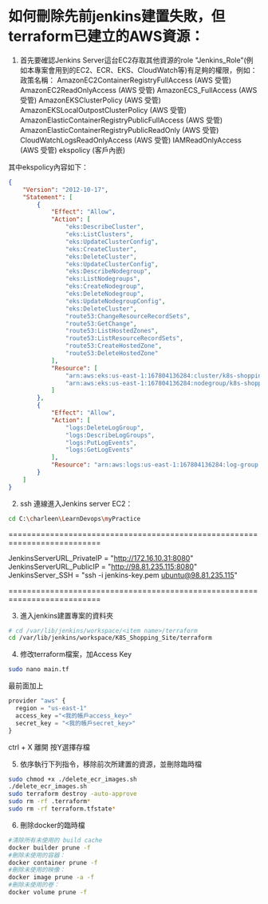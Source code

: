 # 如何刪除先前jenkins建置失敗，但terraform已建立的AWS資源：

1. 首先要確認Jenkins Server這台EC2存取其他資源的role "Jenkins_Role"(例如本專案會用到的EC2、ECR、EKS、CloudWatch等)有足夠的權限，例如：
政策名稱：
AmazonEC2ContainerRegistryFullAccess  (AWS 受管)
AmazonEC2ReadOnlyAccess  (AWS 受管)
AmazonECS_FullAccess  (AWS 受管)
AmazonEKSClusterPolicy  (AWS 受管)
AmazonEKSLocalOutpostClusterPolicy  (AWS 受管)
AmazonElasticContainerRegistryPublicFullAccess  (AWS 受管)
AmazonElasticContainerRegistryPublicReadOnly  (AWS 受管)
CloudWatchLogsReadOnlyAccess  (AWS 受管)
IAMReadOnlyAccess  (AWS 受管)
ekspolicy (客戶內嵌)

其中ekspolicy內容如下：
```json
{
	"Version": "2012-10-17",
	"Statement": [
		{
			"Effect": "Allow",
			"Action": [
				"eks:DescribeCluster",
				"eks:ListClusters",
				"eks:UpdateClusterConfig",
				"eks:CreateCluster",
				"eks:DeleteCluster",
				"eks:UpdateClusterConfig",
				"eks:DescribeNodegroup",
				"eks:ListNodegroups",
				"eks:CreateNodegroup",
				"eks:DeleteNodegroup",
				"eks:UpdateNodegroupConfig",
				"eks:DeleteCluster",
				"route53:ChangeResourceRecordSets",
				"route53:GetChange",
				"route53:ListHostedZones",
				"route53:ListResourceRecordSets",
				"route53:CreateHostedZone",
				"route53:DeleteHostedZone"
			],
			"Resource": [
				"arn:aws:eks:us-east-1:167804136284:cluster/k8s-shopping-site_cluster",
				"arn:aws:eks:us-east-1:167804136284:nodegroup/k8s-shopping-site_cluster/*"
			]
		},
		{
			"Effect": "Allow",
			"Action": [
				"logs:DeleteLogGroup",
				"logs:DescribeLogGroups",
				"logs:PutLogEvents",
				"logs:GetLogEvents"
			],
			"Resource": "arn:aws:logs:us-east-1:167804136284:log-group:/eks/k8s-shopping-site_task:*"
		}
	]
}
```


2. ssh 連線進入Jenkins server EC2：

```sh
cd C:\charleen\LearnDevops\myPractice
```

==========================================================================

JenkinsServerURL_PrivateIP = "http://172.16.10.31:8080"
JenkinsServerURL_PublicIP = "http://98.81.235.115:8080"
JenkinsServer_SSH = "ssh -i jenkins-key.pem ubuntu@98.81.235.115"

==========================================================================

3. 進入jenkins建置專案的資料夾
```sh
# cd /var/lib/jenkins/workspace/<item name>/terraform
cd /var/lib/jenkins/workspace/K8S_Shopping_Site/terraform
```

4. 修改terraform檔案，加Access Key
```sh
sudo nano main.tf
```

最前面加上
```js
provider "aws" {
  region = "us-east-1"
  access_key ="<我的帳戶access_key>"
  secret_key = "<我的帳戶secret_key>"
}
```
ctrl + X 離開 按Y選擇存檔

5. 依序執行下列指令，移除前次所建置的資源，並刪除臨時檔
```sh
sudo chmod +x ./delete_ecr_images.sh
./delete_ecr_images.sh
sudo terraform destroy -auto-approve
sudo rm -rf .terraform*
sudo rm -rf terraform.tfstate*
```

6. 刪除docker的臨時檔
```sh
#清除所有未使用的 build cache
docker builder prune -f
#刪除未使用的容器：
docker container prune -f
#刪除未使用的映像：
docker image prune -a -f
#刪除未使用的卷：
docker volume prune -f
```